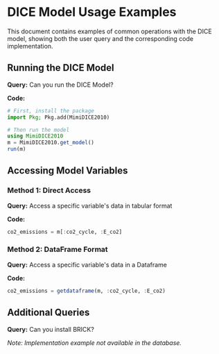 # DICE Model Usage Examples

This document contains examples of common operations with the DICE model, showing both the user query and the corresponding code implementation.

## Running the DICE Model

**Query:** Can you run the DICE Model?

**Code:**
```julia
# First, install the package
import Pkg; Pkg.add(MimiDICE2010)

# Then run the model
using MimiDICE2010
m = MimiDICE2010.get_model()
run(m)
```

## Accessing Model Variables

### Method 1: Direct Access

**Query:** Access a specific variable's data in tabular format

**Code:**
```julia
co2_emissions = m[:co2_cycle, :E_co2]
```

### Method 2: DataFrame Format

**Query:** Access a specific variable's data in a Dataframe

**Code:**
```julia
co2_emissions = getdataframe(m, :co2_cycle, :E_co2)
```

## Additional Queries

**Query:** Can you install BRICK?

*Note: Implementation example not available in the database.*
